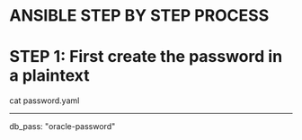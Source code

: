 ANSIBLE STEP BY STEP PROCESS
============================

STEP 1: First create the password in a plaintext
=============================================

cat password.yaml

   ---
   db_pass: "oracle-password"
